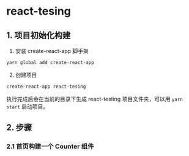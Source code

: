 # react-tesing

## 1. 项目初始化构建
1. 安装 create-react-app 脚手架
```bash
yarn global add create-react-app
```
2. 创建项目
```bash
create-react-app react-tesing
```
执行完成后会在当前的目录下生成 react-testing 项目文件夹，可以用 `yarn start` 启动项目。

## 2. 步骤
### 2.1 首页构建一个 Counter 组件



